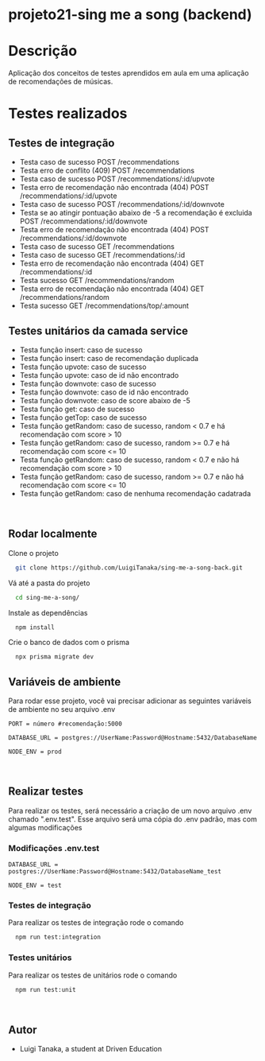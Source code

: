 # projeto21-sing me a song (backend)


# Descrição

Aplicação dos conceitos de testes aprendidos em aula em uma aplicação de recomendações de músicas.


# Testes realizados

## Testes de integração
-   Testa caso de sucesso POST /recommendations
-   Testa erro de conflito (409) POST /recommendations
-   Testa caso de sucesso POST /recommendations/:id/upvote
-   Testa erro de recomendação não encontrada (404) POST /recommendations/:id/upvote
-   Testa caso de sucesso POST /recommendations/:id/downvote
-   Testa se ao atingir pontuação abaixo de -5 a recomendação é excluida POST /recommendations/:id/downvote
-   Testa erro de recomendação não encontrada (404) POST /recommendations/:id/downvote
-   Testa caso de sucesso GET /recommendations
-   Testa caso de sucesso GET /recommendations/:id
-   Testa erro de recomendação não encontrada (404) GET /recommendations/:id
-   Testa sucesso GET /recommendations/random
-   Testa erro de recomendação não encontrada (404) GET /recommendations/random
-   Testa sucesso GET /recommendations/top/:amount

## Testes unitários da camada service
-   Testa função insert: caso de sucesso
-   Testa função insert: caso de recomendação duplicada
-   Testa função upvote: caso de sucesso
-   Testa função upvote: caso de id não encontrado
-   Testa função downvote: caso de sucesso
-   Testa função downvote: caso de id não encontrado
-   Testa função downvote: caso de score abaixo de -5
-   Testa função get: caso de sucesso
-   Testa função getTop: caso de sucesso
-   Testa função getRandom: caso de sucesso, random < 0.7 e há recomendação com score > 10
-   Testa função getRandom: caso de sucesso, random >= 0.7 e há recomendação com score <= 10
-   Testa função getRandom: caso de sucesso, random < 0.7 e não há recomendação com score > 10
-   Testa função getRandom: caso de sucesso, random >= 0.7 e não há recomendação com score <= 10
-   Testa função getRandom: caso de nenhuma recomendação cadatrada

</br>

## Rodar localmente

Clone o projeto

```bash
  git clone https://github.com/LuigiTanaka/sing-me-a-song-back.git
```

Vá até a pasta do projeto

```bash
  cd sing-me-a-song/
```

Instale as dependências

```bash
  npm install
```

Crie o banco de dados com o prisma

```bash
  npx prisma migrate dev
```

## Variáveis de ambiente

Para rodar esse projeto, você vai precisar adicionar as seguintes variáveis de ambiente no seu arquivo .env

`PORT = número #recomendação:5000`

`DATABASE_URL = postgres://UserName:Password@Hostname:5432/DatabaseName`

`NODE_ENV = prod`

</br>

## Realizar testes
Para realizar os testes, será necessário a criação de um novo arquivo .env chamado ".env.test". Esse arquivo será uma cópia do .env padrão, mas com algumas modificações

### Modificações .env.test

`DATABASE_URL = postgres://UserName:Password@Hostname:5432/DatabaseName_test`

`NODE_ENV = test`

### Testes de integração
Para realizar os testes de integração rode o comando

```bash
  npm run test:integration
```

### Testes unitários
Para realizar os testes de unitários rode o comando

```bash
  npm run test:unit
```

</br>

## Autor

-   Luigi Tanaka, a student at Driven Education 
<br/>
